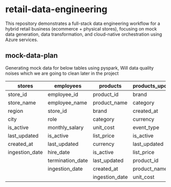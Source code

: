 # retail-data-engineering
This repository demonstrates a full-stack data engineering workflow for a hybrid retail business (ecommerce + physical stores), focusing on mock data generation, data transformation, and cloud-native orchestration using Azure services.

## mock-data-plan

Generating mock data for below tables using pyspark, Will data quality noises which we are going to clean later in the project

| **stores**        | **employees**       | **products**        | **products_updates** | **customers**        | **inventory**         |
|--------------------|----------------------|----------------------|-----------------------|-----------------------|------------------------|
| store_id           | employee_id          | product_id           | brand                 | customer_id           | store_id              |
| store_name         | employee_name        | product_name         | category              | full_name             | product_id            |
| region             | store_id             | brand                | created_at            | email                 | on_hand               |
| city               | role                 | category             | currency              | phone                 | unit_cost             |
| is_active          | monthly_salary       | unit_cost            | event_type            | birth_date            | snapshot_ts           |
| last_updated       | is_active            | list_price           | is_active             | country_code          |                        |
| created_at         | last_updated         | currency             | last_updated          | preferred_currency    |                        |
| ingestion_date     | hire_date            | is_active            | list_price            | is_active             |                        |
|                    | termination_date     | last_updated         | product_id            | last_updated          |                        |
|                    | ingestion_date       | created_at           | product_name          | created_at            |                        |
|                    |                      | ingestion_date       | unit_cost             | ingestion_date        |                        |
